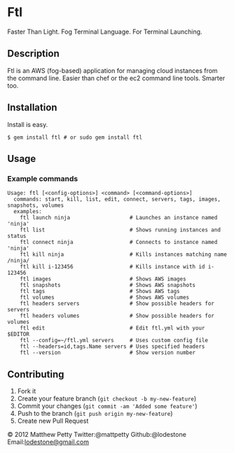 # Ftl

Faster Than Light. Fog Terminal Language. For Terminal Launching.

## Description

Ftl is an AWS (fog-based) application for managing cloud instances from the command line.
Easier than chef or the ec2 command line tools. Smarter too.

## Installation

Install is easy.

    $ gem install ftl # or sudo gem install ftl

## Usage

### Example commands

    Usage: ftl [<config-options>] <command> [<command-options>]
      commands: start, kill, list, edit, connect, servers, tags, images, snapshots, volumes
      examples:
        ftl launch ninja                   # Launches an instance named 'ninja'
        ftl list                           # Shows running instances and status
        ftl connect ninja                  # Connects to instance named 'ninja'
        ftl kill ninja                     # Kills instances matching name /ninja/
        ftl kill i-123456                  # Kills instance with id i-123456
        ftl images                         # Shows AWS images
        ftl snapshots                      # Shows AWS snapshots
        ftl tags                           # Shows AWS tags
        ftl volumes                        # Shows AWS volumes
        ftl headers servers                # Show possible headers for servers
        ftl headers volumes                # Show possible headers for volumes
        ftl edit                           # Edit ftl.yml with your $EDITOR
        ftl --config=~/ftl.yml servers     # Uses custom config file 
        ftl --headers=id,tags.Name servers # Uses specified headers 
        ftl --version                      # Show version number

## Contributing

1. Fork it
2. Create your feature branch (`git checkout -b my-new-feature`)
3. Commit your changes (`git commit -am 'Added some feature'`)
4. Push to the branch (`git push origin my-new-feature`)
5. Create new Pull Request

© 2012 Matthew Petty Twitter:@mattpetty Github:@lodestone Email:lodestone@gmail.com